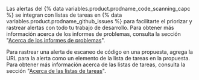 Las alertas del {% data variables.product.prodname_code_scanning_capc %} se integran con listas de tareas en {% data variables.product.prodname_github_issues %} para facilitarte el priorizar y rastrear alertas con todo tu trabajo de desarrollo. Para obtener más información acerca de los informes de problemas, consulta la sección "[Acerca de los informes de problemas](/issues/tracking-your-work-with-issues/about-issues)".

Para rastrear una alerta de escaneo de código en una propuesta, agrega la URL para la alerta como un elemento de la lista de tareas en la propuesta. Para obtener más información acerca de las listas de tareas, consulta la sección "[Acerca de las listas de tareas](/issues/tracking-your-work-with-issues/about-task-lists)".
